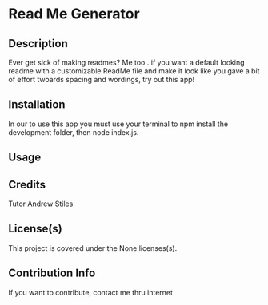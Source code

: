 
# Read Me Generator
## Description
Ever get sick of making readmes? Me too...if you want a default looking readme with a customizable ReadMe file and make it look like you gave a bit of effort twoards spacing and wordings, try out this app!
## Installation
In our to use this app you must use your terminal to npm install the development folder, then node index.js.
## Usage

## Credits
Tutor Andrew Stiles
## License(s)
This project is covered under the None licenses(s).
## Contribution Info
If you want to contribute, contact me thru internet
